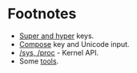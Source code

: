 # Footnotes

* [Super and hyper](super-and-hyper) keys.
* [Compose](compose) key and Unicode input.
* [/sys, /proc](sys-and-proc) - Kernel API.
* Some [tools](tools).
